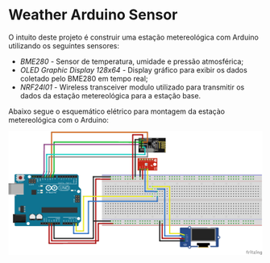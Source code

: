 # Weather Arduino Sensor

O intuito deste projeto é construir uma estação metereológica com Arduino utilizando os seguintes sensores:
* *BME280* - Sensor de temperatura, umidade e pressão atmosférica;
* *OLED Graphic Display 128x64* - Display gráfico para exibir os dados coletado pelo BME280 em tempo real;
* *NRF24l01* - Wireless transceiver modulo utilizado para transmitir os dados da estação metereológica para a estação base.

Abaixo segue o esquemático elétrico para montagem da estaçào metereológica com o Arduino:

![Image of Arduino Eletronic Schematic](hackaton-arduino.png)